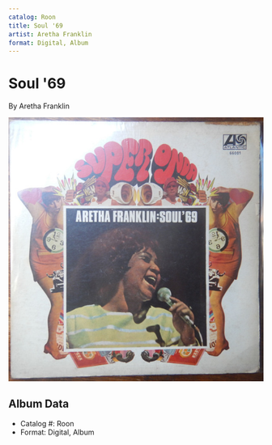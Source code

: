 ```yaml
---
catalog: Roon
title: Soul '69
artist: Aretha Franklin
format: Digital, Album
---
```


# Soul '69

By Aretha Franklin

![](../../assets/albumcovers/Aretha_Franklin-Soul_69.png)

## Album Data

- Catalog #: Roon
- Format: Digital, Album

